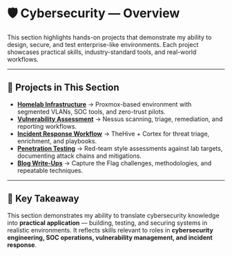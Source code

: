 # 🛡 **Cybersecurity — Overview**

This section highlights hands-on projects that demonstrate my ability to design, secure, and test enterprise-like environments. Each project showcases practical skills, industry-standard tools, and real-world workflows.  

---

## 🔑 **Projects in This Section**

- **[Homelab Infrastructure](homelab-infrastructure.md)** → Proxmox-based environment with segmented VLANs, SOC tools, and zero-trust pilots.  
- **[Vulnerability Assessment](vulnerability-assessment/)** → Nessus scanning, triage, remediation, and reporting workflows.  
- **[Incident Response Workflow](incident-response/)** → TheHive + Cortex for threat triage, enrichment, and playbooks.  
- **[Penetration Testing](penetration-testing/)** → Red-team style assessments against lab targets, documenting attack chains and mitigations.  
- **[Blog Write-Ups](blog-writeups/)** → Capture the Flag challenges, methodologies, and repeatable techniques.  

---

## 📌 **Key Takeaway**
This section demonstrates my ability to translate cybersecurity knowledge into **practical application** — building, testing, and securing systems in realistic environments. It reflects skills relevant to roles in **cybersecurity engineering, SOC operations, vulnerability management, and incident response**.  
